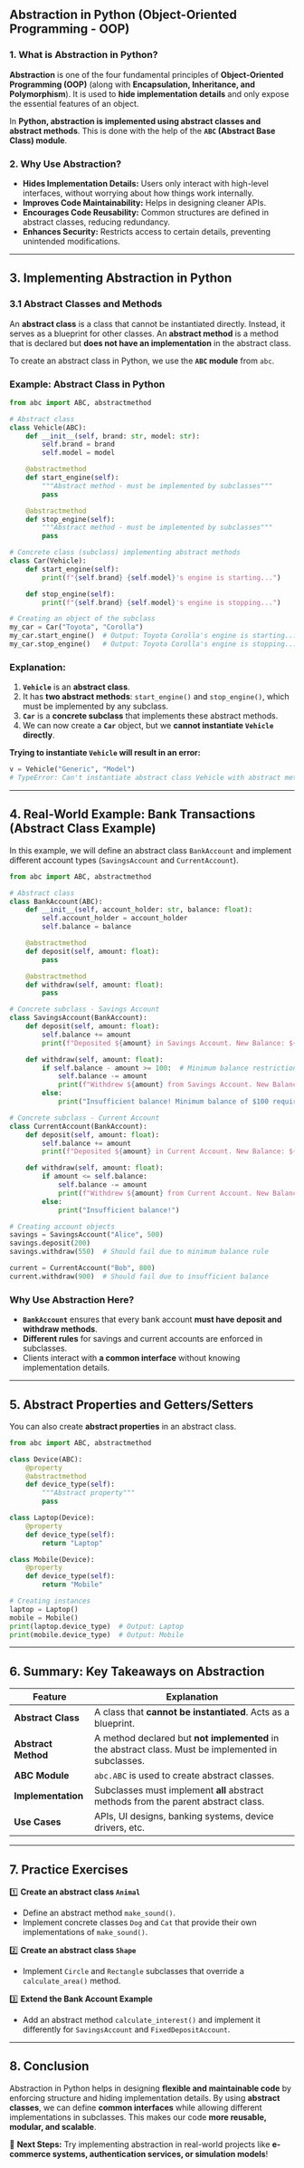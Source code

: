 ## **Abstraction in Python (Object-Oriented Programming - OOP)**  

### **1. What is Abstraction in Python?**  
**Abstraction** is one of the four fundamental principles of **Object-Oriented Programming (OOP)** (along with **Encapsulation, Inheritance, and Polymorphism**). It is used to **hide implementation details** and only expose the essential features of an object.

In **Python, abstraction is implemented using abstract classes and abstract methods**. This is done with the help of the **`ABC` (Abstract Base Class) module**.

### **2. Why Use Abstraction?**  
- **Hides Implementation Details:** Users only interact with high-level interfaces, without worrying about how things work internally.
- **Improves Code Maintainability:** Helps in designing cleaner APIs.
- **Encourages Code Reusability:** Common structures are defined in abstract classes, reducing redundancy.
- **Enhances Security:** Restricts access to certain details, preventing unintended modifications.

---

## **3. Implementing Abstraction in Python**  

### **3.1 Abstract Classes and Methods**
An **abstract class** is a class that cannot be instantiated directly. Instead, it serves as a blueprint for other classes. An **abstract method** is a method that is declared but **does not have an implementation** in the abstract class.

To create an abstract class in Python, we use the **`ABC` module** from `abc`.

### **Example: Abstract Class in Python**
```python
from abc import ABC, abstractmethod

# Abstract class
class Vehicle(ABC):
    def __init__(self, brand: str, model: str):
        self.brand = brand
        self.model = model

    @abstractmethod
    def start_engine(self):
        """Abstract method - must be implemented by subclasses"""
        pass

    @abstractmethod
    def stop_engine(self):
        """Abstract method - must be implemented by subclasses"""
        pass

# Concrete class (subclass) implementing abstract methods
class Car(Vehicle):
    def start_engine(self):
        print(f"{self.brand} {self.model}'s engine is starting...")

    def stop_engine(self):
        print(f"{self.brand} {self.model}'s engine is stopping...")

# Creating an object of the subclass
my_car = Car("Toyota", "Corolla")
my_car.start_engine()  # Output: Toyota Corolla's engine is starting...
my_car.stop_engine()   # Output: Toyota Corolla's engine is stopping...
```

### **Explanation:**
1. **`Vehicle`** is an **abstract class**.
2. It has **two abstract methods**: `start_engine()` and `stop_engine()`, which must be implemented by any subclass.
3. **`Car`** is a **concrete subclass** that implements these abstract methods.
4. We can now create a **`Car`** object, but we **cannot instantiate `Vehicle` directly**.

**Trying to instantiate `Vehicle` will result in an error:**
```python
v = Vehicle("Generic", "Model")  
# TypeError: Can't instantiate abstract class Vehicle with abstract methods start_engine, stop_engine
```

---

## **4. Real-World Example: Bank Transactions (Abstract Class Example)**  

In this example, we will define an abstract class `BankAccount` and implement different account types (`SavingsAccount` and `CurrentAccount`).

```python
from abc import ABC, abstractmethod

# Abstract class
class BankAccount(ABC):
    def __init__(self, account_holder: str, balance: float):
        self.account_holder = account_holder
        self.balance = balance

    @abstractmethod
    def deposit(self, amount: float):
        pass

    @abstractmethod
    def withdraw(self, amount: float):
        pass

# Concrete subclass - Savings Account
class SavingsAccount(BankAccount):
    def deposit(self, amount: float):
        self.balance += amount
        print(f"Deposited ${amount} in Savings Account. New Balance: ${self.balance}")

    def withdraw(self, amount: float):
        if self.balance - amount >= 100:  # Minimum balance restriction
            self.balance -= amount
            print(f"Withdrew ${amount} from Savings Account. New Balance: ${self.balance}")
        else:
            print("Insufficient balance! Minimum balance of $100 required.")

# Concrete subclass - Current Account
class CurrentAccount(BankAccount):
    def deposit(self, amount: float):
        self.balance += amount
        print(f"Deposited ${amount} in Current Account. New Balance: ${self.balance}")

    def withdraw(self, amount: float):
        if amount <= self.balance:
            self.balance -= amount
            print(f"Withdrew ${amount} from Current Account. New Balance: ${self.balance}")
        else:
            print("Insufficient balance!")

# Creating account objects
savings = SavingsAccount("Alice", 500)
savings.deposit(200)
savings.withdraw(550)  # Should fail due to minimum balance rule

current = CurrentAccount("Bob", 800)
current.withdraw(900)  # Should fail due to insufficient balance
```

### **Why Use Abstraction Here?**
- **`BankAccount`** ensures that every bank account **must have deposit and withdraw methods**.
- **Different rules** for savings and current accounts are enforced in subclasses.
- Clients interact with **a common interface** without knowing implementation details.

---

## **5. Abstract Properties and Getters/Setters**

You can also create **abstract properties** in an abstract class.

```python
from abc import ABC, abstractmethod

class Device(ABC):
    @property
    @abstractmethod
    def device_type(self):
        """Abstract property"""
        pass

class Laptop(Device):
    @property
    def device_type(self):
        return "Laptop"

class Mobile(Device):
    @property
    def device_type(self):
        return "Mobile"

# Creating instances
laptop = Laptop()
mobile = Mobile()
print(laptop.device_type)  # Output: Laptop
print(mobile.device_type)  # Output: Mobile
```

---

## **6. Summary: Key Takeaways on Abstraction**

| **Feature**          | **Explanation** |
|----------------------|----------------|
| **Abstract Class**   | A class that **cannot be instantiated**. Acts as a blueprint. |
| **Abstract Method**  | A method declared but **not implemented** in the abstract class. Must be implemented in subclasses. |
| **ABC Module**       | `abc.ABC` is used to create abstract classes. |
| **Implementation**   | Subclasses must implement **all** abstract methods from the parent abstract class. |
| **Use Cases**        | APIs, UI designs, banking systems, device drivers, etc. |

---

## **7. Practice Exercises**

1️⃣ **Create an abstract class `Animal`**  
   - Define an abstract method `make_sound()`.  
   - Implement concrete classes `Dog` and `Cat` that provide their own implementations of `make_sound()`.  

2️⃣ **Create an abstract class `Shape`**  
   - Implement `Circle` and `Rectangle` subclasses that override a `calculate_area()` method.  

3️⃣ **Extend the Bank Account Example**  
   - Add an abstract method `calculate_interest()` and implement it differently for `SavingsAccount` and `FixedDepositAccount`.  

---

## **8. Conclusion**

Abstraction in Python helps in designing **flexible and maintainable code** by enforcing structure and hiding implementation details. By using **abstract classes**, we can define **common interfaces** while allowing different implementations in subclasses. This makes our code **more reusable, modular, and scalable**.

🚀 **Next Steps:** Try implementing abstraction in real-world projects like **e-commerce systems, authentication services, or simulation models**!